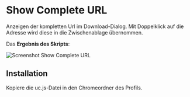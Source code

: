 # Show Complete URL
Anzeigen der kompletten Url im Download-Dialog. Mit Doppelklick auf die Adresse wird diese in die Zwischenablage übernommen.

Das **Ergebnis des Skripts**:

![Screenshot Show Complete URL](https://github.com/ardiman/userChrome.js/raw/master/showcompleteurl/scr_showcompleteurl.png)

## Installation
Kopiere die uc.js-Datei in den Chromeordner des Profils.

